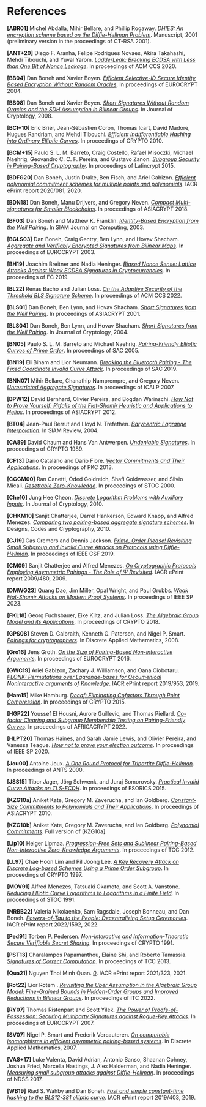 # References

<a id="ABR01">**[ABR01]**</a> Michel Abdalla, Mihir Bellare, and Phillip Rogaway. [*DHIES: An encryption scheme based on the Diffie-Hellman Problem*](https://web.cs.ucdavis.edu/~rogaway/papers/dhies.pdf). Manuscript, 2001 (preliminary version in the proceedings of CT-RSA 2001).

<a id="ANT+20">**[ANT+20]**</a> Diego F. Aranha, Felipe Rodrigues Novaes, Akira Takahashi, Mehdi Tibouchi, and Yuval Yarom. [*LadderLeak: Breaking ECDSA with Less than One Bit of Nonce Leakage*](https://eprint.iacr.org/2020/615.pdf). In proceedings of ACM CCS 2020.

<a id="BB04">**[BB04]**</a> Dan Boneh and Xavier Boyen. [*Efficient Selective-ID Secure Identity Based Encryption Without Random Oracles*](https://eprint.iacr.org/2004/172.pdf). In proceedings of EUROCRYPT 2004.

<a id="BB08">**[BB08]**</a> Dan Boneh and Xavier Boyen. [*Short Signatures Without Random Oracles and the SDH Assumption in Bilinear Groups*](https://crypto.stanford.edu/~dabo/pubs/papers/bbsigs.pdf). In Journal of Cryptology, 2008.

<a id="BCI+10">**[BCI+10]**</a> Eric Brier, Jean-Sébastien Coron, Thomas Icart, David Madore, Hugues Randriam, and Mehdi Tibouchi. [*Efficient Indifferentiable Hashing into Ordinary Elliptic Curves*](https://eprint.iacr.org/2009/340.pdf). In proceedings of CRYPTO 2010.

<a id="BCM+15">**[BCM+15]**</a> Paulo S. L. M. Barreto, Craig Costello, Rafael Misoczki, Michael Naehrig, Geovandro C. C. F. Pereira, and Gustavo Zanon. [*Subgroup Security in Pairing-Based Cryptography*](https://eprint.iacr.org/2015/247.pdf). In proceedings of Latincrypt 2015.

<a id="BDFG20">**[BDFG20]**</a> Dan Boneh, Justin Drake, Ben Fisch, and Ariel Gabizon. [*Efficient polynomial commitment schemes for multiple points and polynomials*](https://eprint.iacr.org/2020/081.pdf). IACR ePrint report 2020/081, 2020.

<a id="BDN18">**[BDN18]**</a> Dan Boneh, Manu Drijvers, and Gregory Neven. [*Compact Multi-signatures for Smaller Blockchains*](https://eprint.iacr.org/2018/483.pdf). In proceedings of ASIACRYPT 2018.

<a id="BF03">**[BF03]**</a> Dan Boneh and Matthew K. Franklin. [*Identity-Based Encryption from the Weil Pairing*](https://crypto.stanford.edu/~dabo/papers/bfibe.pdf). In SIAM Journal on Computing, 2003.

<a id="BGLS03">**[BGLS03]**</a> Dan Boneh, Craig Gentry, Ben Lynn, and Hovav Shacham. [*Aggregate and Verifiably Encrypted Signatures from Bilinear Maps*](https://crypto.stanford.edu/~dabo/pubs/papers/aggreg.pdf). In proceedings of EUROCRYPT 2003.

<a id="BH19">**[BH19]**</a> Joachim Breitner and Nadia Heninger. [*Biased Nonce Sense: Lattice Attacks Against Weak ECDSA Signatures in Cryptocurrencies*](https://eprint.iacr.org/2019/023.pdf). In proceedings of FC 2019.

<a id="BL22">**[BL22]**</a> Renas Bacho and Julian Loss. [*On the Adaptive Security of the Threshold BLS Signature Scheme*](https://eprint.iacr.org/2022/534.pdf). In proceedings of ACM CCS 2022.

<a id="BLS01">**[BLS01]**</a> Dan Boneh, Ben Lynn, and Hovav Shacham. [*Short Signatures from the Weil Pairing*](https://www.iacr.org/archive/asiacrypt2001/22480516.pdf). In proceedings of ASIACRYPT 2001.

<a id="BLS04">**[BLS04]**</a> Dan Boneh, Ben Lynn, and Hovav Shacham. [*Short Signatures from the Weil Pairing*](https://hovav.net/ucsd/dist/sigs.pdf). In Journal of Cryptology, 2004.

<a id="BN05">**[BN05]**</a> Paulo S. L. M. Barreto and Michael Naehrig. [*Pairing-Friendly Elliptic Curves of Prime Order*](https://eprint.iacr.org/2005/133.pdf). In proceedings of SAC 2005.

<a id="BN19">**[BN19]**</a> Eli Biham and Lior Neumann. [*Breaking the Bluetooth Pairing - The Fixed Coordinate Invalid Curve Attack*](https://eprint.iacr.org/2019/1043.pdf). In proceedings of SAC 2019.

<a id="BNN07">**[BNN07]**</a> Mihir Bellare, Chanathip Namprempre, and Gregory Neven. [*Unrestricted Aggregate Signatures*](https://eprint.iacr.org/2006/285.pdf). In proceedings of ICALP 2007.

<a id="BPW12">**[BPW12]**</a> David Bernhard, Olivier Pereira, and Bogdan Warinschi. [*How Not to Prove Yourself: Pitfalls of the Fiat-Shamir Heuristic and Applications to Helios*](https://eprint.iacr.org/2016/771.pdf). In proceedings of ASIACRYPT 2012.

<a id="BT04">**[BT04]**</a> Jean-Paul Berrut and Lloyd N. Trefethen. [*Barycentric Lagrange Interpolation*](https://people.maths.ox.ac.uk/trefethen/barycentric.pdf). In SIAM Review, 2004.

<a id="CA89">**[CA89]**</a> David Chaum and Hans Van Antwerpen. [*Undeniable Signatures*](https://chaum.com/wp-content/uploads/2022/01/Chaum-Antwerpen-1990-Chapter-Undeniable-Signatures.pdf). In proceedings of CRYPTO 1989.

<a id="CF13">**[CF13]**</a> Dario Catalano and Dario Fiore. [*Vector Commitments and Their Applications*](https://eprint.iacr.org/2011/495.pdf). In proceedings of PKC 2013.

<a id="CGGM00">**[CGGM00]**</a> Ran Canetti, Oded Goldreich, Shafi Goldwasser, and Silvio Micali. [*Resettable Zero-Knowledge*](https://eprint.iacr.org/1999/022). In proceedings of STOC 2000.

<a id="Che10">**[Che10]**</a> Jung Hee Cheon. [*Discrete Logarithm Problems with Auxiliary Inputs*](https://link.springer.com/content/pdf/10.1007/s00145-009-9047-0.pdf). In Journal of Cryptology, 2010.

<a id="CHKM10">**[CHKM10]**</a> Sanjit Chatterjee, Darrel Hankerson, Edward Knapp, and Alfred Menezes. [*Comparing two pairing-based aggregate signature schemes*](https://eprint.iacr.org/2009/060.pdf). In Designs, Codes and Cryptography, 2010.

<a id="CJ19">**[CJ19]**</a> Cas Cremers and Dennis Jackson. [*Prime, Order Please! Revisiting Small Subgroup and Invalid Curve Attacks on Protocols using Diffie-Hellman*](https://eprint.iacr.org/2019/526.pdf). In proceedings of IEEE CSF 2019.

<a id="CM09">**[CM09]**</a> Sanjit Chatterjee and Alfred Menezes. [*On Cryptographic Protocols Employing Asymmetric Pairings - The Role of $\Psi$ Revisited*](https://eprint.iacr.org/2009/480.pdf). IACR ePrint report 2009/480, 2009.

<a id="DMWG23">**[DMWG23]**</a> Quang Dao, Jim Miller, Opal Wright, and Paul Grubbs. [*Weak Fiat-Shamir Attacks on Modern Proof Systems*](https://eprint.iacr.org/2023/691.pdf). In proceedings of IEEE SP 2023.

<a id="FKL18">**[FKL18]**</a> Georg Fuchsbauer, Eike Kiltz, and Julian Loss. [*The Algebraic Group Model and its Applications*](https://eprint.iacr.org/2017/620.pdf). In proceedings of CRYPTO 2018.

<a id="GPS08">**[GPS08]**</a> Steven D. Galbraith, Kenneth G. Paterson, and Nigel P. Smart. [*Pairings for cryptographers*](https://eprint.iacr.org/2006/165.pdf). In Discrete Applied Mathematics, 2008.

<a id="Gro16">**[Gro16]**</a> Jens Groth. [*On the Size of Pairing-Based Non-interactive Arguments*](https://eprint.iacr.org/2016/260.pdf). In proceedings of EUROCRYPT 2016.

<a id="GWC19">**[GWC19]**</a> Ariel Gabizon, Zachary J. Williamson, and Oana Ciobotaru. [*PLONK: Permutations over Lagrange-bases for Oecumenical Noninteractive arguments of Knowledge*](https://eprint.iacr.org/2019/953.pdf). IACR ePrint report 2019/953, 2019.

<a id="Ham15">**[Ham15]**</a> Mike Hamburg. [*Decaf: Eliminating Cofactors Through Point Compression*](https://eprint.iacr.org/2015/673.pdf). In proceedings of CRYPTO 2015.

<a id="HGP22">**[HGP22]**</a> Youssef El Housni, Aurore Guillevic, and Thomas Piellard. [*Co-factor Clearing and Subgroup Membership Testing on Pairing-Friendly Curves*](https://eprint.iacr.org/2022/352.pdf). In proceedings of AFRICACRYPT 2022.

<a id="HLPT20">**[HLPT20]**</a> Thomas Haines, and Sarah Jamie Lewis, and Olivier Pereira, and Vanessa Teague. [*How not to prove your election outcome*](https://ieeexplore.ieee.org/stamp/stamp.jsp?tp=&arnumber=9152765). In proceedings of IEEE SP 2020.

<a id="Jou00">**[Jou00]**</a> Antoine Joux. [*A One Round Protocol for Tripartite Diffie-Hellman*](https://cgi.di.uoa.gr/~aggelos/crypto/page4/assets/joux-tripartite.pdf). In proceedings of ANTS 2000.

<a id="JSS15">**[JSS15]**</a> Tibor Jager, Jörg Schwenk, and Juraj Somorovsky. [*Practical Invalid Curve Attacks on TLS-ECDH*](https://www.nds.rub.de/media/nds/veroeffentlichungen/2015/09/14/main-full.pdf). In proceedings of ESORICS 2015.

<a id="KZG10a">**[KZG10a]**</a> Aniket Kate, Gregory M. Zaverucha, and Ian Goldberg. [*Constant-Size Commitments to Polynomials and Their Applications*](https://www.iacr.org/archive/asiacrypt2010/6477178/6477178.pdf). In proceedings of ASIACRYPT 2010.

<a id="KZG10b">**[KZG10b]**</a> Aniket Kate, Gregory M. Zaverucha, and Ian Goldberg. [*Polynomial Commitments*](https://cacr.uwaterloo.ca/techreports/2010/cacr2010-10.pdf). Full version of [KZG10a].

<a id="Lip10">**[Lip10]**</a> Helger Lipmaa. [*Progression-Free Sets and Sublinear Pairing-Based Non-Interactive Zero-Knowledge Arguments*](https://eprint.iacr.org/2011/009.pdf). In proceedings of TCC 2012.

<a id="LL97">**[LL97]**</a> Chae Hoon Lim and Pil Joong Lee. [*A Key Recovery Attack on Discrete Log-based Schemes Using a Prime Order Subgroup*](https://link.springer.com/content/pdf/10.1007/BFb0052240.pdf). In proceedings of CRYPTO 1997.

<a id="MOV91">**[MOV91]**</a> Alfred Menezes, Tatsuaki Okamoto, and Scott A. Vanstone. [*Reducing Elliptic Curve Logarithms to Logarithms in a Finite Field*](https://dl.acm.org/doi/pdf/10.1145/103418.103434). In proceedings of STOC 1991.

<a id="NRBB22">**[NRBB22]**</a> Valeria Nikolaenko, Sam Ragsdale, Joseph Bonneau, and Dan Boneh. [*Powers-of-Tau to the People: Decentralizing Setup Ceremonies*](https://eprint.iacr.org/2022/1592.pdf). IACR ePrint report 2022/1592, 2022.

<a id="Ped91">**[Ped91]**</a> Torben P. Pedersen. [*Non-Interactive and Information-Theoretic Secure Verifiable Secret Sharing*](https://link.springer.com/content/pdf/10.1007/3-540-46766-1_9.pdf). In proceedings of CRYPTO 1991.

<a id="PST13">**[PST13]**</a> Charalampos Papamanthou, Elaine Shi, and Roberto Tamassia. [*Signatures of Correct Computation*](https://eprint.iacr.org/2011/587.pdf). In proceedings of TCC 2013.

<a id="Qua21">**[Qua21]**</a> Nguyen Thoi Minh Quan. [*0*](https://eprint.iacr.org/2021/323.pdf). IACR ePrint report 2021/323, 2021.

<a id="Rot22">**[Rot22]**</a> Lior Rotem . [*Revisiting the Uber Assumption in the Algebraic Group Model: Fine-Grained Bounds in Hidden-Order Groups and Improved Reductions in Bilinear Groups*](https://eprint.iacr.org/2022/584.pdf). In proceedings of ITC 2022.

<a id="RY07">**[RY07]**</a> Thomas Ristenpart and Scott Yilek. [*The Power of Proofs-of-Possession: Securing Multiparty Signatures against Rogue-Key Attacks*](https://eprint.iacr.org/2007/264.pdf). In proceedings of EUROCRYPT 2007.

<a id="SV07">**[SV07]**</a> Nigel P. Smart and Frederik Vercauteren. [*On computable isomorphisms in efficient asymmetric pairing-based systems*](https://eprint.iacr.org/2005/116.pdf). In Discrete Applied Mathematics, 2007.

<a id="VAS+17">**[VAS+17]**</a> Luke Valenta, David Adrian, Antonio Sanso, Shaanan Cohney, Joshua Fried, Marcella Hastings, J. Alex Halderman, and Nadia Heninger. [*Measuring small subgroup attacks against Diffie-Hellman*](https://eprint.iacr.org/2016/995.pdf). In proceedings of NDSS 2017.

<a id="WB19">**[WB19]**</a> Riad S. Wahby and Dan Boneh. [*Fast and simple constant-time hashing to the BLS12-381 elliptic curve*](https://eprint.iacr.org/2019/403.pdf). IACR ePrint report 2019/403, 2019.